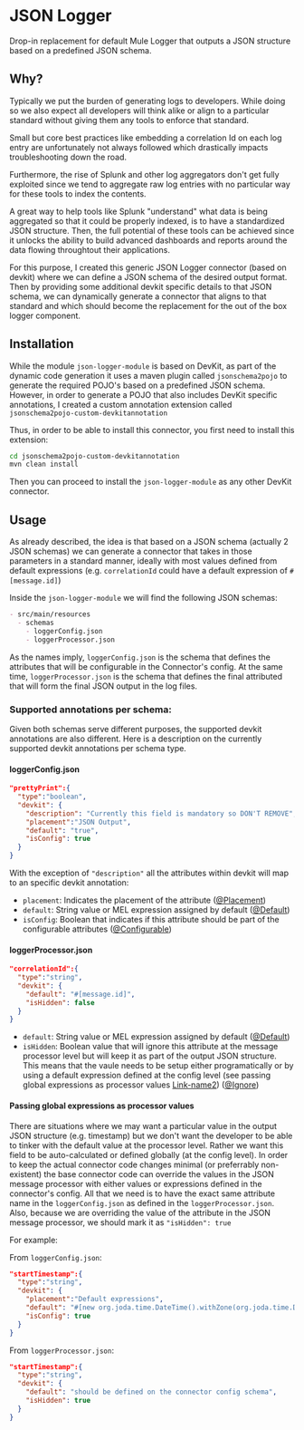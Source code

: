 # JSON Logger

Drop-in replacement for default Mule Logger that outputs a JSON structure based on a predefined JSON schema.

## Why?

Typically we put the burden of generating logs to developers. While doing so we also expect all developers will think alike or align to a particular standard without giving them any tools to enforce that standard.

Small but core best practices like embedding a correlation Id on each log entry are unfortunately not always followed which drastically impacts troubleshooting down the road. 

Furthermore, the rise of Splunk and other log aggregators don't get fully exploited since we tend to aggregate raw log entries with no particular way for these tools to index the contents.

A great way to help tools like Splunk "understand" what data is being aggregated so that it could be properly indexed, is to have a standardized JSON structure. Then, the full potential of these tools can be achieved since it unlocks the ability to build advanced dashboards and reports around the data flowing throughtout their applications.

For this purpose, I created this generic JSON Logger connector (based on devkit) where we can define a JSON schema of the desired output format. Then by providing some additional devkit specific details to that JSON schema, we can dynamically generate a connector that aligns to that standard and which should become the replacement for the out of the box logger component.

## Installation

While the module `json-logger-module` is based on DevKit, as part of the dynamic code generation it uses a maven plugin called `jsonschema2pojo` to generate the required POJO's based on a predefined JSON schema. However, in order to generate a POJO that also includes DevKit specific annotations, I created a custom annotation extension called `jsonschema2pojo-custom-devkitannotation`

Thus, in order to be able to install this connector, you first need to install this extension:

```bash
cd jsonschema2pojo-custom-devkitannotation
mvn clean install
```

Then you can proceed to install the `json-logger-module` as any other DevKit connector.

## Usage

As already described, the idea is that based on a JSON schema (actually 2 JSON schemas) we can generate a connector that takes in those parameters in a standard manner, ideally with most values defined from default expressions (e.g. `correlationId` could have a default expression of `#[message.id]`)

Inside the `json-logger-module` we will find the following JSON schemas:
```markdown
- src/main/resources
  - schemas
    - loggerConfig.json
    - loggerProcessor.json
```

As the names imply, `loggerConfig.json` is the schema that defines the attributes that will be configurable in the Connector's config. At the same time, `loggerProcessor.json` is the schema that defines the final attributed that will form the final JSON output in the log files.

### Supported annotations per schema:

Given both schemas serve different purposes, the supported devkit annotations are also different. Here is a description on the currently supported devkit annotations per schema type.

#### loggerConfig.json

```json
"prettyPrint":{
  "type":"boolean",
  "devkit": {
    "description": "Currently this field is mandatory so DON'T REMOVE",
    "placement":"JSON Output",
    "default": "true",
    "isConfig": true
  }
}
```

With the exception of `"description"` all the attributes within devkit will map to an specific devkit annotation:  

- `placement`: Indicates the placement of the attribute ([@Placement](https://docs.mulesoft.com/anypoint-connector-devkit/v/3.8/defining-connector-attributes#placement-field-order-grouping-and-tabs))
- `default`: String value or MEL expression assigned by default ([@Default](https://docs.mulesoft.com/anypoint-connector-devkit/v/3.8/defining-connector-attributes#default-annotation))
- `isConfig`: Boolean that indicates if this attribute should be part of the configurable attributes ([@Configurable](https://docs.mulesoft.com/anypoint-connector-devkit/v/3.8/defining-connector-attributes#configurable-annotation))

#### loggerProcessor.json

```json
"correlationId":{
  "type":"string",
  "devkit": {
    "default": "#[message.id]",
    "isHidden": false
  }
}
```

- `default`: String value or MEL expression assigned by default ([@Default](https://docs.mulesoft.com/anypoint-connector-devkit/v/3.8/defining-connector-attributes#default-annotation))
- `isHidden`: Boolean value that will ignore this attribute at the message processor level but will keep it as part of the output JSON structure. This means that the vaule needs to be setup either programatically or by using a default expression defined at the config level (see passing global expressions as processor values [Link-name2](#Passing-global-expressions-as-processor-values)) ([@Ignore](https://docs.mulesoft.com/anypoint-connector-devkit/v/3.7/annotation-reference#ignan))

#### Passing global expressions as processor values

There are situations where we may want a particular value in the output JSON structure (e.g. timestamp) but we don't want the developer to be able to tinker with the default value at the processor level. Rather we want this field to be auto-calculated or defined globally (at the config level). In order to keep the actual connector code changes minimal (or preferrably non-existent) the base connector code can override the values in the JSON message processor with either values or expressions defined in the connector's config. All that we need is to have the exact same attribute name in the `loggerConfig.json` as defined in the `loggerProcessor.json`. Also, because we are overriding the value of the attribute in the JSON message processor, we should mark it as `"isHidden": true`

For example:

From `loggerConfig.json`:

```json
"startTimestamp":{
  "type":"string",
  "devkit": {
    "placement":"Default expressions",
    "default": "#[new org.joda.time.DateTime().withZone(org.joda.time.DateTimeZone.forID(\"${json.logger.timezone}\")).toString(\"${json.logger.dateformat}\")]",
    "isConfig": true
  }
}
```

From `loggerProcessor.json`:

```json
"startTimestamp":{
  "type":"string",
  "devkit": {
    "default": "should be defined on the connector config schema",
    "isHidden": true
  }
}
```
